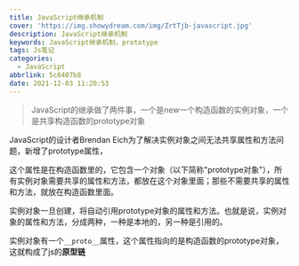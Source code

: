 ```yaml
---
title: JavaScript继承机制
cover: 'https://img.showydream.com/img/ZrtTjb-javascript.jpg'
description: JavaScript继承机制
keywords: JavaScript继承机制，prototype
tags: Js笔记
categories:
  - JavaScript
abbrlink: 5c6407b8
date: 2021-12-03 11:20:53
---
```




> JavaScript的继承做了两件事，一个是new一个构造函数的实例对象，一个是共享构造函数的prototype对象

JavaScript的设计者Brendan Eich为了解决实例对象之间无法共享属性和方法问题，新增了prototype属性，

这个属性是在构造函数里的，它包含一个对象（以下简称"prototype对象"），所有实例对象需要共享的属性和方法，都放在这个对象里面；那些不需要共享的属性和方法，就放在构造函数里面。

实例对象一旦创建，将自动引用prototype对象的属性和方法。也就是说，实例对象的属性和方法，分成两种，一种是本地的，另一种是引用的。

实例对象有一个`__proto__`属性，这个属性指向的是构造函数的prototype对象，这就构成了js的**原型链**
